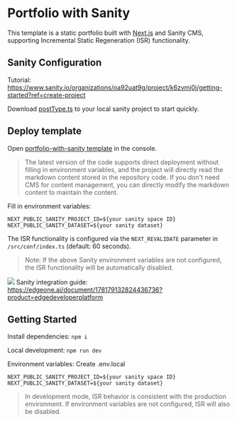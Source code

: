 # Portfolio with Sanity

This template is a static portfolio built with [Next.js](https://nextjs.org) and Sanity CMS, supporting Incremental Static Regeneration (ISR) functionality.

## Sanity Configuration

Tutorial: https://www.sanity.io/organizations/oa92uat9g/project/k6zvmj0j/getting-started?ref=create-project

Download [postType.ts](https://github.com/TencentEdgeOne/pages-templates/tree/main/examples/portfolio-with-sanity/postType.ts) to your local sanity project to start quickly.

## Deploy template

Open [portfolio-with-sanity template](https://edgeone.ai/pages/new?template=portfolio-with-sanity) in the console.

> The latest version of the code supports direct deployment without filling in environment variables, and the project will directly read the markdown content stored in the repository code. If you don't need CMS for content management, you can directly modify the markdown content to maintain the content.

Fill in environment variables:

```
NEXT_PUBLIC_SANITY_PROJECT_ID=${your sanity space ID}
NEXT_PUBLIC_SANITY_DATASET=${your sanity dataset}
```

The ISR functionality is configured via the `NEXT_REVALIDATE` parameter in `/src/conf/index.ts` (default: 60 seconds).

> Note: If the above Sanity environment variables are not configured, the ISR functionality will be automatically disabled.

![](https://cloudcache.tencent-cloud.com/qcloud/ui/static/static_source_business/98699d3e-dacd-4317-b087-e6e3b8265997.png)
Sanity integration guide: https://edgeone.ai/document/178179132824436736?product=edgedeveloperplatform

## Getting Started

Install dependencies: `npm i`

Local development: `npm run dev`

Environment variables: Create .env.local

```
NEXT_PUBLIC_SANITY_PROJECT_ID=${your sanity space ID}
NEXT_PUBLIC_SANITY_DATASET=${your sanity dataset}
```

> In development mode, ISR behavior is consistent with the production environment. If environment variables are not configured, ISR will also be disabled.
